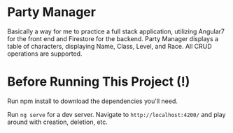# Party Manager

Basically a way for me to practice a full stack application, utilizing Angular7 for the front end and Firestore for the backend. Party Manager displays a table of characters, displaying Name, Class, Level, and Race. All CRUD operations are supported.

# Before Running This Project (!)

Run npm install to download the dependencies you'll need.

Run `ng serve` for a dev server. Navigate to `http://localhost:4200/` and play around with creation, deletion, etc. 


